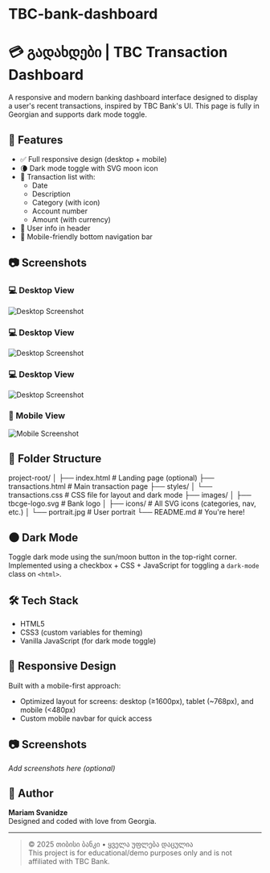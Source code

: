# TBC-bank-dashboard
# 💳 გადახდები | TBC Transaction Dashboard

A responsive and modern banking dashboard interface designed to display a user's recent transactions, inspired by TBC Bank's UI. This page is fully in Georgian and supports dark mode toggle.

## 🌟 Features

- ✅ Full responsive design (desktop + mobile)
- 🌘 Dark mode toggle with SVG moon icon
- 📅 Transaction list with:
  - Date
  - Description
  - Category (with icon)
  - Account number
  - Amount (with currency)
- 👤 User info in header
- 📱 Mobile-friendly bottom navigation bar

## 📷 Screenshots

### 💻 Desktop View
![Desktop Screenshot](./images/screenshots/mainpage.png)
### 💻 Desktop View
![Desktop Screenshot](./images/screenshots/dashboard.png)
### 💻 Desktop View
![Desktop Screenshot](./images/screenshots/transactions.png)

### 📱 Mobile View
![Mobile Screenshot](./images/screenshots/mobileDash.png)


## 📁 Folder Structure
project-root/
│
├── index.html # Landing page (optional)
├── transactions.html # Main transaction page
├── styles/
│ └── transactions.css # CSS file for layout and dark mode
├── images/
│ ├── tbcge-logo.svg # Bank logo
│ ├── icons/ # All SVG icons (categories, nav, etc.)
│ └── portrait.jpg # User portrait
└── README.md # You're here!

## 🌑 Dark Mode

Toggle dark mode using the sun/moon button in the top-right corner. Implemented using a checkbox + CSS + JavaScript for toggling a `dark-mode` class on `<html>`.

## 🛠️ Tech Stack

- HTML5
- CSS3 (custom variables for theming)
- Vanilla JavaScript (for dark mode toggle)

## 📱 Responsive Design

Built with a mobile-first approach:
- Optimized layout for screens: desktop (≥1600px), tablet (~768px), and mobile (<480px)
- Custom mobile navbar for quick access

## 📷 Screenshots

*Add screenshots here (optional)*

## 📌 Author

**Mariam Svanidze**  
Designed and coded with love from Georgia.

---

> © 2025 თიბისი ბანკი • ყველა უფლება დაცულია  
> This project is for educational/demo purposes only and is not affiliated with TBC Bank.


